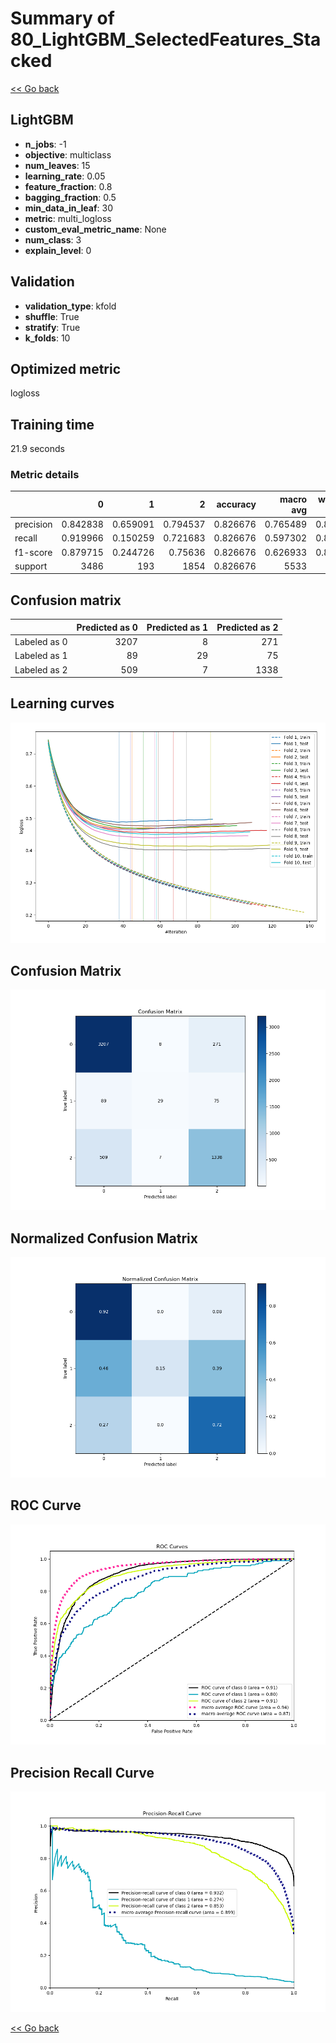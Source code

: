 # Summary of 80_LightGBM_SelectedFeatures_Stacked

[<< Go back](../README.md)


## LightGBM
- **n_jobs**: -1
- **objective**: multiclass
- **num_leaves**: 15
- **learning_rate**: 0.05
- **feature_fraction**: 0.8
- **bagging_fraction**: 0.5
- **min_data_in_leaf**: 30
- **metric**: multi_logloss
- **custom_eval_metric_name**: None
- **num_class**: 3
- **explain_level**: 0

## Validation
 - **validation_type**: kfold
 - **shuffle**: True
 - **stratify**: True
 - **k_folds**: 10

## Optimized metric
logloss

## Training time

21.9 seconds

### Metric details
|           |           0 |          1 |           2 |   accuracy |   macro avg |   weighted avg |   logloss |
|:----------|------------:|-----------:|------------:|-----------:|------------:|---------------:|----------:|
| precision |    0.842838 |   0.659091 |    0.794537 |   0.826676 |    0.765489 |       0.820244 |  0.452185 |
| recall    |    0.919966 |   0.150259 |    0.721683 |   0.826676 |    0.597302 |       0.826676 |  0.452185 |
| f1-score  |    0.879715 |   0.244726 |    0.75636  |   0.826676 |    0.626933 |       0.816231 |  0.452185 |
| support   | 3486        | 193        | 1854        |   0.826676 | 5533        |    5533        |  0.452185 |


## Confusion matrix
|              |   Predicted as 0 |   Predicted as 1 |   Predicted as 2 |
|:-------------|-----------------:|-----------------:|-----------------:|
| Labeled as 0 |             3207 |                8 |              271 |
| Labeled as 1 |               89 |               29 |               75 |
| Labeled as 2 |              509 |                7 |             1338 |

## Learning curves
![Learning curves](learning_curves.png)
## Confusion Matrix

![Confusion Matrix](confusion_matrix.png)


## Normalized Confusion Matrix

![Normalized Confusion Matrix](confusion_matrix_normalized.png)


## ROC Curve

![ROC Curve](roc_curve.png)


## Precision Recall Curve

![Precision Recall Curve](precision_recall_curve.png)



[<< Go back](../README.md)
